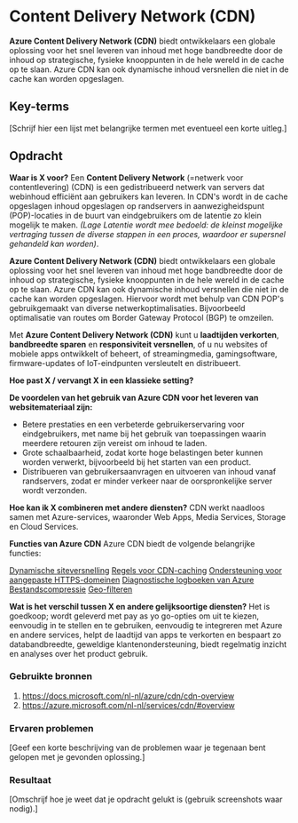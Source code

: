 # Content Delivery Network (CDN)
**Azure Content Delivery Network (CDN)** biedt ontwikkelaars een globale oplossing voor het snel leveren van inhoud met hoge bandbreedte door de inhoud op strategische, 
fysieke knooppunten in de hele wereld in de cache op te slaan. Azure CDN kan ook dynamische inhoud versnellen die niet in de cache kan worden opgeslagen.

## Key-terms
[Schrijf hier een lijst met belangrijke termen met eventueel een korte uitleg.]

## Opdracht

**Waar is X voor?**
Een **Content Delivery Network** (=netwerk voor contentlevering) (CDN) is een gedistribueerd netwerk van servers dat webinhoud efficiënt aan gebruikers kan leveren. 
In CDN's wordt in de cache opgeslagen inhoud opgeslagen op randservers in aanwezigheidspunt (POP)-locaties in de buurt van eindgebruikers om 
de latentie zo klein mogelijk te maken. _(Lage Latentie wordt mee bedoeld: de kleinst mogelijke vertraging tussen de diverse stappen in een proces, 
waardoor er supersnel gehandeld kan worden)_.

**Azure Content Delivery Network (CDN)** biedt ontwikkelaars een globale oplossing voor het snel leveren van inhoud met hoge bandbreedte door de inhoud op strategische, 
fysieke knooppunten in de hele wereld in de cache op te slaan. Azure CDN kan ook dynamische inhoud versnellen die niet in de cache kan worden opgeslagen. 
Hiervoor wordt met behulp van CDN POP's gebruikgemaakt van diverse netwerkoptimalisaties. Bijvoorbeeld optimalisatie van routes om Border Gateway Protocol (BGP) te omzeilen.

Met **Azure Content Delivery Network (CDN)** kunt u **laadtijden verkorten**, **bandbreedte sparen** en **responsiviteit versnellen**, of u nu websites of 
mobiele apps ontwikkelt of beheert, of streamingmedia, gamingsoftware, firmware-updates of IoT-eindpunten versleutelt en distribueert.

**Hoe past X / vervangt X in een klassieke setting?**

**De voordelen van het gebruik van Azure CDN voor het leveren van websitemateriaal zijn:**

- Betere prestaties en een verbeterde gebruikerservaring voor eindgebruikers, met name bij het gebruik van toepassingen waarin meerdere retouren zijn vereist 
  om inhoud te laden.
- Grote schaalbaarheid, zodat korte hoge belastingen beter kunnen worden verwerkt, bijvoorbeeld bij het starten van een product.
- Distribueren van gebruikersaanvragen en uitvoeren van inhoud vanaf randservers, zodat er minder verkeer naar de oorspronkelijke server wordt verzonden.

**Hoe kan ik X combineren met andere diensten?**
CDN werkt naadloos samen met Azure-services, waaronder Web Apps, Media Services, Storage en Cloud Services.

**Functies van Azure CDN**
Azure CDN biedt de volgende belangrijke functies:

[Dynamische siteversnelling](https://docs.microsoft.com/nl-nl/azure/cdn/cdn-dynamic-site-acceleration)
[Regels voor CDN-caching](https://docs.microsoft.com/nl-nl/azure/cdn/cdn-caching-rules)
[Ondersteuning voor aangepaste HTTPS-domeinen](https://docs.microsoft.com/nl-nl/azure/cdn/cdn-custom-ssl?tabs=option-1-default-enable-https-with-a-cdn-managed-certificate)
[Diagnostische logboeken van Azure](https://docs.microsoft.com/nl-nl/azure/cdn/cdn-azure-diagnostic-logs)
[Bestandscompressie](https://docs.microsoft.com/nl-nl/azure/cdn/cdn-improve-performance)
[Geo-filteren](https://docs.microsoft.com/nl-nl/azure/cdn/cdn-restrict-access-by-country-region)

**Wat is het verschil tussen X en andere gelijksoortige diensten?**
Het is goedkoop; wordt geleverd met pay as yo go-opties om uit te kiezen, eenvoudig in te stellen en te gebruiken, eenvoudig te integreren met Azure en andere services, 
helpt de laadtijd van apps te verkorten en bespaart zo databandbreedte, geweldige klantenondersteuning, biedt regelmatig inzicht en analyses over het product gebruik.


### Gebruikte bronnen
1. https://docs.microsoft.com/nl-nl/azure/cdn/cdn-overview
2. https://azure.microsoft.com/nl-nl/services/cdn/#overview

### Ervaren problemen
[Geef een korte beschrijving van de problemen waar je tegenaan bent gelopen met je gevonden oplossing.]

### Resultaat
[Omschrijf hoe je weet dat je opdracht gelukt is (gebruik screenshots waar nodig).]
